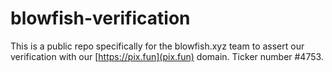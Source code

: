 # blowfish-verification
This is a public repo specifically for the blowfish.xyz team to assert our verification with our [https://pix.fun](pix.fun) domain.
Ticker number #4753.
